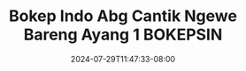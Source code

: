 --- 
title: "Bokep Indo Abg Cantik Ngewe Bareng Ayang 1  BOKEPSIN"
description: "download bokep Bokep Indo Abg Cantik Ngewe Bareng Ayang 1  BOKEPSIN simontok   baru"
date: 2024-07-29T11:47:33-08:00
file_code: "e2ppx1emrnbi"
draft: false
cover: "30nkx0leyauih5h6.jpg"
tags: ["Bokep", "Indo", "Abg", "Cantik", "Ngewe", "Bareng", "Ayang", "BOKEPSIN", "bokep-indo", "bokep-viral", "bokep-ig"]
length: 636
fld_id: "1392228"
foldername: "abgcantik.1"
categories: ["abgcantik.1"]
views: 114
---